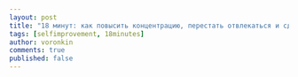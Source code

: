 ```yaml
---
layout: post
title: "18 минут: как повысить концентрацию, перестать отвлекаться и сделать действительно важные дела"
tags: [selfimprovement, 18minutes]
author: voronkin
comments: true
published: false
---
```


